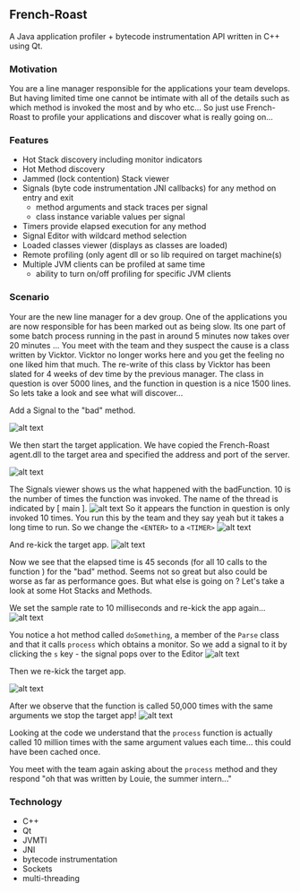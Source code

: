 ## French-Roast
A Java application profiler + bytecode instrumentation API written in C++ using Qt.

### Motivation
You are a line manager responsible for the applications your team develops. But having limited time one cannot be
intimate with all of the details such as which method is invoked the most and by who etc... So just use French-Roast to profile your applications and discover what is really going on...

### Features
- Hot Stack discovery including monitor indicators
- Hot Method discovery
- Jammed (lock contention) Stack viewer
- Signals (byte code instrumentation JNI callbacks) for any method on entry and exit
  - method arguments and stack traces per signal
  - class instance variable values per signal
- Timers provide elapsed execution for any method
- Signal Editor with wildcard method selection
- Loaded classes viewer (displays as classes are loaded)
- Remote profiling (only agent dll or so lib required on target machine(s)
- Multiple JVM clients can be profiled at same time
  - ability to turn on/off profiling for specific JVM clients 

### Scenario

Your are the new line manager for a dev group. One of the applications you are now responsible for has been marked out as being slow.
Its one part of some batch process running in the past in around 5 minutes now takes over 20 minutes ... You meet with the
team and they suspect the cause is a class written by Vicktor. Vicktor no longer works here and you get the feeling no one liked him
that much. The re-write of this class by Vicktor has been slated for 4 weeks of dev time by the previous manager. The class in question
is over 5000 lines, and the function in question is a nice 1500 lines.  So lets take a look and see what will discover...

Add a Signal to the "bad" method.

![alt text](https://github.com/rguadagno/French-Roast/blob/master/docs/editor.png "")

We then start the target application. We have copied the French-Roast agent.dll to the target area and specified the address and port of the server.

![alt text](https://github.com/rguadagno/French-Roast/blob/master/docs/cmd_line_target.png "")

The Signals viewer shows us the what happened with the badFunction. 10 is the number of times the function was invoked. The name of the thread is
indicated by [ main ].
![alt text](https://github.com/rguadagno/French-Roast/blob/master/docs/bad_func.png "")
So it appears the function in question is only invoked 10 times. You run this by the team and they say yeah but it takes a long
time to run.  So we change the ```<ENTER>``` to a ```<TIMER>```
![alt text](https://github.com/rguadagno/French-Roast/blob/master/docs/editor_2.png "")

And re-kick the target app.
![alt text](https://github.com/rguadagno/French-Roast/blob/master/docs/timers.png "")

Now we see that the elapsed time is 45 seconds (for all 10 calls to the function ) for the "bad" method. Seems not so great but also could be
worse as far as performance goes. But what else is going on ? Let's take a look at some Hot Stacks and Methods.

We set the sample rate to 10 milliseconds and re-kick the app again...
![alt text](https://github.com/rguadagno/French-Roast/blob/master/docs/traffic.png "")

You notice a hot method called ```doSomething```, a member of the ```Parse``` class and that it calls ```process``` which obtains a monitor. So we add a signal to it by clicking the ```s``` key - the signal pops over to the Editor
![alt text](https://github.com/rguadagno/French-Roast/blob/master/docs/editor_3.png "")

Then we re-kick the target app.

![alt text](https://github.com/rguadagno/French-Roast/blob/master/docs/signals.png "")

After we observe that the function is called 50,000 times with the same arguments we stop the target app!
![alt text](https://github.com/rguadagno/French-Roast/blob/master/docs/with_details.png "")

Looking at the code we understand that the ```process``` function is actually called 10 million times with the same argument values each time... this could have been cached once.

You meet with the team again asking about the ```process``` method and they respond "oh that was written by Louie, the summer intern..."


### Technology

- C++
- Qt
- JVMTI
- JNI
- bytecode instrumentation
- Sockets
- multi-threading






  